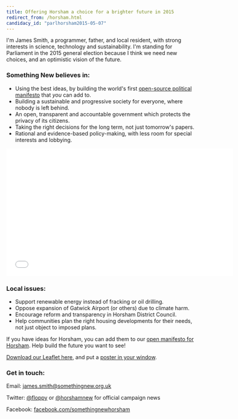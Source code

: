 ```yaml
---
title: Offering Horsham a choice for a brighter future in 2015
redirect_from: /horsham.html
candidacy_id: "parlhorsham2015-05-07"
---
```


I'm James Smith, a programmer, father, and local resident, with strong interests in science, technology and sustainability. I'm standing for Parliament in the 2015 general election because I think we need new choices, and an optimistic vision of the future.

### Something New believes in:

*   Using the best ideas, by building the world's first [open-source political manifesto](/manifesto) that _you_ can add to.
*   Building a sustainable and progressive society for everyone, where nobody is left behind.
*   An open, transparent and accountable government which protects the privacy of its citizens.
*   Taking the right decisions for the long term, not just tomorrow's papers.
*   Rational and evidence-based policy-making, with less room for special interests and lobbying. 

<iframe style="display: block; max-width: 765.2px; max-height: 431.063px;" class="embedly-embed" src="//cdn.embedly.com/widgets/media.html?src=http%3A%2F%2Fwww.youtube.com%2Fembed%2FRlVF2S8VJU4%3Fwmode%3Dtransparent%26feature%3Doembed&amp;wmode=transparent&amp;url=https%3A%2F%2Fwww.youtube.com%2Fwatch%3Fv%3DRlVF2S8VJU4&amp;image=http%3A%2F%2Fi.ytimg.com%2Fvi%2FRlVF2S8VJU4%2Fhqdefault.jpg&amp;key=e1208cbfb854483e8443b1ed081912ee&amp;type=text%2Fhtml&amp;schema=youtube" scrolling="no" allowfullscreen="" frameborder="0" height="338" width="600"></iframe>

### Local issues:

*   Support renewable energy instead of fracking or oil drilling.
*   Oppose expansion of Gatwick Airport (or others) due to climate harm.
*   Encourage reform and transparency in Horsham District Council.
*   Help communities plan the right housing developments for their needs, not just object to imposed plans.

If you have ideas for Horsham, you can add them to our [open manifesto for Horsham](/manifesto/constituencies/horsham.html). Help build the future you want to see!

[Download our Leaflet here](/downloads/horsham.pdf), and put a [poster in your window](/downloads/windowposter.pdf).

### Get in touch:

Email: [james.smith@somethingnew.org.uk](mailto:james.smith@somethingnew.org.uk)

Twitter: [@floppy](https://twitter.com/Floppy) or [@horshamnew](https://twitter.com/horshamnew) for official campaign news

Facebook: [facebook.com/somethingnewhorsham](http://facebook.com/somethingnewhorsham)
